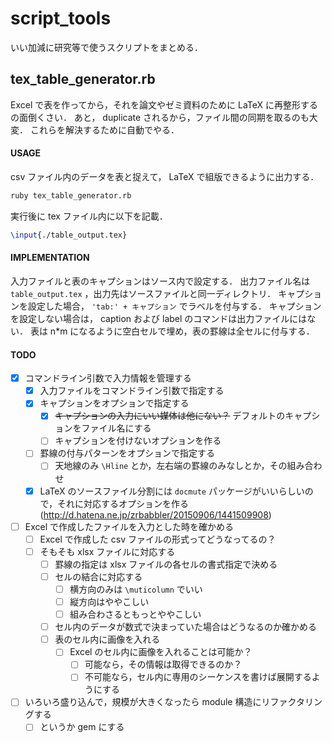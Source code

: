 # script_tools

いい加減に研究等で使うスクリプトをまとめる．

## tex_table_generator.rb
Excel で表を作ってから，それを論文やゼミ資料のために LaTeX に再整形するの面倒くさい．
あと， duplicate されるから，ファイル間の同期を取るのも大変．
これらを解決するために自動でやる．

#### USAGE
csv ファイル内のデータを表と捉えて， LaTeX で組版できるように出力する．

```sh
ruby tex_table_generator.rb
```
実行後に tex ファイル内に以下を記載．
```tex
\input{./table_output.tex}
```

#### IMPLEMENTATION
入力ファイルと表のキャプションはソース内で設定する．
出力ファイル名は `table_output.tex` ，出力先はソースファイルと同一ディレクトリ．
キャプションを設定した場合， `'tab:' + キャプション` でラベルを付与する．
キャプションを設定しない場合は， caption および label のコマンドは出力ファイルにはない．
表は n*m になるように空白セルで埋め，表の罫線は全セルに付与する．

#### TODO
- [x] コマンドライン引数で入力情報を管理する
  - [x] 入力ファイルをコマンドライン引数で指定する
  - [x] キャプションをオプションで指定する
    - [x] ~~キャプションの入力にいい媒体は他にない？~~ デフォルトのキャプションをファイル名にする
    - [ ] キャプションを付けないオプションを作る
  - [ ] 罫線の付与パターンをオプションで指定する
    - [ ] 天地線のみ `\Hline` とか，左右端の罫線のみなしとか，その組み合わせ
  - [x] LaTeX のソースファイル分割には `docmute` パッケージがいいらしいので，それに対応するオプションを作る (http://d.hatena.ne.jp/zrbabbler/20150906/1441509908)
- [ ] Excel で作成したファイルを入力とした時を確かめる
  - [ ] Excel で作成した csv ファイルの形式ってどうなってるの？
  - [ ] そもそも xlsx ファイルに対応する
    - [ ] 罫線の指定は xlsx ファイルの各セルの書式指定で決める
    - [ ] セルの結合に対応する
      - [ ] 横方向のみは `\muticolumn` でいい
      - [ ] 縦方向はややこしい
      - [ ] 組み合わさるともっとややこしい
    - [ ] セル内のデータが数式で決まっていた場合はどうなるのか確かめる
    - [ ] 表のセル内に画像を入れる
      - [ ] Excel のセル内に画像を入れることは可能か？
        - [ ] 可能なら，その情報は取得できるのか？
        - [ ] 不可能なら，セル内に専用のシーケンスを書けば展開するようにする
- [ ] いろいろ盛り込んで，規模が大きくなったら module 構造にリファクタリングする
  - [ ] というか gem にする
